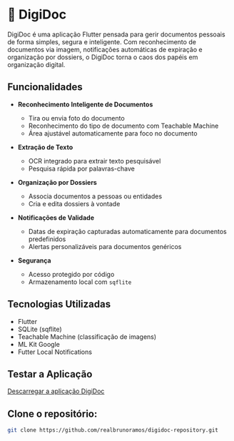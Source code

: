 # 📄 DigiDoc

DigiDoc é uma aplicação Flutter pensada para gerir documentos pessoais de forma simples, segura e inteligente. Com reconhecimento de documentos via imagem, notificações automáticas de expiração e organização por dossiers, o DigiDoc torna o caos dos papéis em organização digital.

## Funcionalidades

- **Reconhecimento Inteligente de Documentos**
    - Tira ou envia foto do documento
    - Reconhecimento do tipo de documento com Teachable Machine
    - Área ajustável automaticamente para foco no documento

- **Extração de Texto**
    - OCR integrado para extrair texto pesquisável
    - Pesquisa rápida por palavras-chave

- **Organização por Dossiers**
    - Associa documentos a pessoas ou entidades
    - Cria e edita dossiers à vontade

- **Notificações de Validade**
    - Datas de expiração capturadas automaticamente para documentos predefinidos
    - Alertas personalizáveis para documentos genéricos

- **Segurança**
    - Acesso protegido por código
    - Armazenamento local com `sqflite`

## Tecnologias Utilizadas

- Flutter
- SQLite (sqflite)
- Teachable Machine (classificação de imagens)
- ML Kit Google
- Futter Local Notifications

## Testar a Aplicação
[Descarregar a aplicação DigiDoc](https://grupolusofona-my.sharepoint.com/:u:/g/personal/a22207718_alunos_ulht_pt/EbNCaUkKdk5AoipFRmPvmMwBmItFE-HDyCW10IViqAOsUw?e=0VFdTL)


## Clone o repositório:
   ```bash
   git clone https://github.com/realbrunoramos/digidoc-repository.git

